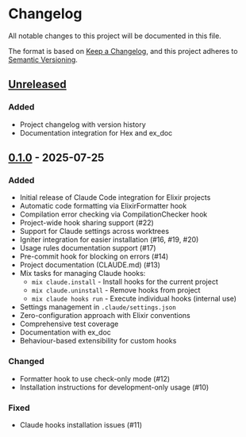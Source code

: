 # Changelog

All notable changes to this project will be documented in this file.

The format is based on [Keep a Changelog](https://keepachangelog.com/en/1.0.0/),
and this project adheres to [Semantic Versioning](https://semver.org/spec/v2.0.0.html).

## [Unreleased]

### Added
- Project changelog with version history
- Documentation integration for Hex and ex_doc

## [0.1.0] - 2025-07-25

### Added
- Initial release of Claude Code integration for Elixir projects
- Automatic code formatting via ElixirFormatter hook
- Compilation error checking via CompilationChecker hook
- Project-wide hook sharing support (#22)
- Support for Claude settings across worktrees
- Igniter integration for easier installation (#16, #19, #20)
- Usage rules documentation support (#17)
- Pre-commit hook for blocking on errors (#14)
- Project documentation (CLAUDE.md) (#13)
- Mix tasks for managing Claude hooks:
  - `mix claude.install` - Install hooks for the current project
  - `mix claude.uninstall` - Remove hooks from project
  - `mix claude hooks run` - Execute individual hooks (internal use)
- Settings management in `.claude/settings.json`
- Zero-configuration approach with Elixir conventions
- Comprehensive test coverage
- Documentation with ex_doc
- Behaviour-based extensibility for custom hooks

### Changed
- Formatter hook to use check-only mode (#12)
- Installation instructions for development-only usage (#10)

### Fixed
- Claude hooks installation issues (#11)

[Unreleased]: https://github.com/bradleygolden/claude/compare/v0.1.0...HEAD
[0.1.0]: https://github.com/bradleygolden/claude/releases/tag/v0.1.0